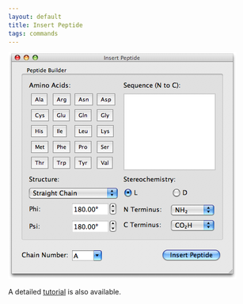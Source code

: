 ```yaml
---
layout: default
title: Insert Peptide
tags: commands
---
```




![](InsertPeptide.png "InsertPeptide.png")

A detailed [tutorial](Tutorials:Insert_a_Peptide "wikilink") is also available.



